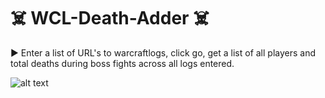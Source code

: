 # ☠️ WCL-Death-Adder ☠️

► Enter a list of URL's to warcraftlogs, click go, get a list of all players and total deaths during boss fights across all logs entered.

![alt text](https://i.imgur.com/JGBg4n0.png)
